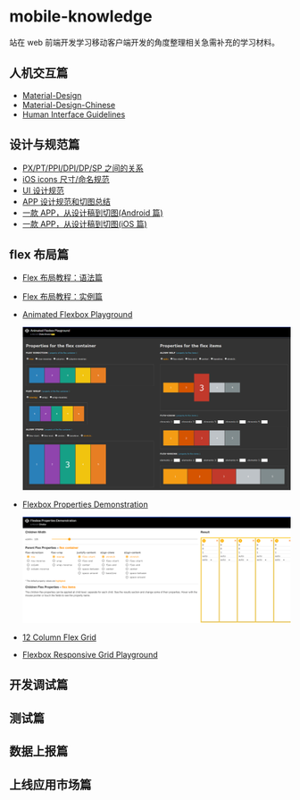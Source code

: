 # mobile-knowledge
站在 web 前端开发学习移动客户端开发的角度整理相关急需补充的学习材料。

## 人机交互篇
* [Material-Design](https://www.material.io/design/)
* [Material-Design-Chinese](https://github.com/zdhxiong/Material-Design-Chinese)
* [Human Interface Guidelines](https://developer.apple.com/design/human-interface-guidelines/ios/overview/themes/)

## 设计与规范篇
* [PX/PT/PPI/DPI/DP/SP 之间的关系](https://www.ui.cn/detail/194953.html)
* [iOS icons 尺寸/命名规范](https://www.ui.cn/detail/31352.html)
* [UI 设计规范](https://www.ui.cn/detail/98829.html)
* [APP 设计规范和切图总结](https://www.ui.cn/detail/88828.html)
* [一款 APP，从设计稿到切图(Android 篇)](https://www.ui.cn/detail/79573.html)
* [一款 APP，从设计稿到切图(iOS 篇)](https://www.ui.cn/detail/67329.html)

## flex 布局篇
* [Flex 布局教程：语法篇](http://www.ruanyifeng.com/blog/2015/07/flex-grammar.html)
* [Flex 布局教程：实例篇](http://www.ruanyifeng.com/blog/2015/07/flex-examples.html)
* [Animated Flexbox Playground](https://codepen.io/osublake/pen/dMLQJr)

    <img src="./assets/animated-flexbox-playground.png" width="600">

* [Flexbox Properties Demonstration](https://codepen.io/justd/pen/yydezN)

    <img src="./assets/flexbox-properties-demoinstration.png" width="600">

* [12 Column Flex Grid](https://codepen.io/nickelse/pen/MEWPwm)
* [Flexbox Responsive Grid Playground](https://codepen.io/marcolago/pen/lqGFb)

## 开发调试篇

## 测试篇

## 数据上报篇

## 上线应用市场篇